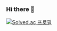 ### Hi there 👋























[![Solved.ac
프로필](http://mazassumnida.wtf/api/v2/generate_badge?boj=godzz733)](https://solved.ac/godzz733)

<!--
**godzz733/godzz733** is a ✨ _special_ ✨ repository because its `README.md` (this file) appears on your GitHub profile.

Here are some ideas to get you started:

- 🔭 I’m currently working on ...
- 🌱 I’m currently learning ...
- 👯 I’m looking to collaborate on ...
- 🤔 I’m looking for help with ...
- 💬 Ask me about ...
- 📫 How to reach me: ...
- 😄 Pronouns: ...
- ⚡ Fun fact: ...
-->
